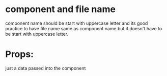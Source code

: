 # component and file name

component name should be start with uppercase letter and its good practice to have file name same as component name but it doesn't have to be start with uppercase letter.

# Props:

just a data passed into the component
